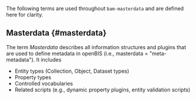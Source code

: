 The following terms are used throughout `bam-masterdata` and are defined here for clarity.

## Masterdata {#masterdata}

The term _Masterdata_ describes all information structures and plugins that are used to define metadata in openBIS (i.e., masterdata = "meta-metadata").
It includes

- Entity types (Collection, Object, Dataset types)
- Property types
- Controlled vocabularies
- Related scripts (e.g., dynamic property plugins, entity validation scripts)
